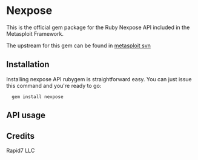 # Nexpose

This is the official gem package for the Ruby Nexpose API included in the
Metasploit Framework. 


The upstream for this gem can be found in [metasploit svn](https://metasploit.com/svn/framework3/trunk/lib/rapid7)

## Installation

Installing nexpose API rubygem is straightforward easy. You can just issue this
command and you're ready to go:

```
  gem install nexpose
```

## API usage

## Credits
Rapid7 LLC
